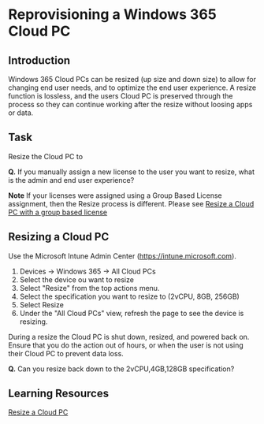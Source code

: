# Reprovisioning a Windows 365 Cloud PC

## Introduction

Windows 365 Cloud PCs can be resized (up size and down size) to allow for changing end user needs, and to optimize the end user experience. A resize function is lossless, and the users Cloud PC is preserved through the process so they can continue working after the resize without loosing apps or data.

## Task

Resize the Cloud PC to

**Q.** If you manually assign a new license to the user you want to resize, what is the admin and end user experience?

**Note** If your licenses were assigned using a Group Based License assignment, then the Resize process is different. Please see [Resize a Cloud PC with a group based license](https://learn.microsoft.com/en-us/windows-365/enterprise/resize-cloud-pc#resize-a-single-cloud-pc-provisioned-with-a-group-based-license)

## Resizing a Cloud PC

Use the Microsoft Intune Admin Center (https://intune.microsoft.com).

1. Devices -> Windows 365 -> All Cloud PCs
2. Select the device ou want to resize
3. Select "Resize" from the top actions menu.
4. Select the specification you want to resize to (2vCPU, 8GB, 256GB)
5. Select Resize
6. Under the "All Cloud PCs" view, refresh the page to see the device is resizing.

During a resize the Cloud PC is shut down, resized, and powered back on. Ensure that you do the action out of hours, or when the user is not using their Cloud PC to prevent data loss.

**Q.** Can you resize back down to the 2vCPU,4GB,128GB specification?

## Learning Resources

[Resize a Cloud PC](https://learn.microsoft.com/en-us/windows-365/enterprise/resize-cloud-pc)
